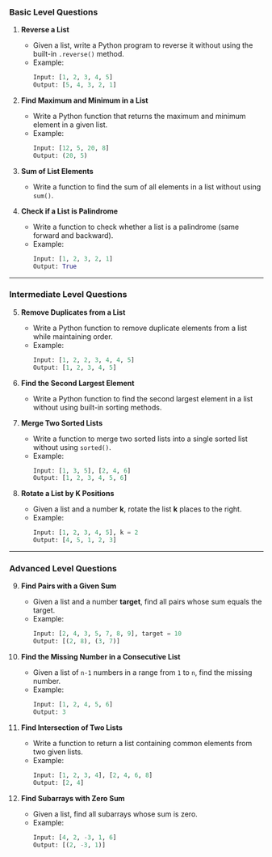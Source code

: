 

### **Basic Level Questions**  

1. **Reverse a List**  
   - Given a list, write a Python program to reverse it without using the built-in `.reverse()` method.  
   - Example:  
     ```python
     Input: [1, 2, 3, 4, 5]  
     Output: [5, 4, 3, 2, 1]
     ```
   
2. **Find Maximum and Minimum in a List**  
   - Write a Python function that returns the maximum and minimum element in a given list.  
   - Example:  
     ```python
     Input: [12, 5, 20, 8]  
     Output: (20, 5)
     ```
   
3. **Sum of List Elements**  
   - Write a function to find the sum of all elements in a list without using `sum()`.  

4. **Check if a List is Palindrome**  
   - Write a function to check whether a list is a palindrome (same forward and backward).  
   - Example:  
     ```python
     Input: [1, 2, 3, 2, 1]  
     Output: True
     ```

---

### **Intermediate Level Questions**  

5. **Remove Duplicates from a List**  
   - Write a Python function to remove duplicate elements from a list while maintaining order.  
   - Example:  
     ```python
     Input: [1, 2, 2, 3, 4, 4, 5]  
     Output: [1, 2, 3, 4, 5]
     ```

6. **Find the Second Largest Element**  
   - Write a Python function to find the second largest element in a list without using built-in sorting methods.  

7. **Merge Two Sorted Lists**  
   - Write a function to merge two sorted lists into a single sorted list without using `sorted()`.  
   - Example:  
     ```python
     Input: [1, 3, 5], [2, 4, 6]  
     Output: [1, 2, 3, 4, 5, 6]
     ```

8. **Rotate a List by K Positions**  
   - Given a list and a number **k**, rotate the list **k** places to the right.  
   - Example:  
     ```python
     Input: [1, 2, 3, 4, 5], k = 2  
     Output: [4, 5, 1, 2, 3]
     ```

---

### **Advanced Level Questions**  

9. **Find Pairs with a Given Sum**  
   - Given a list and a number **target**, find all pairs whose sum equals the target.  
   - Example:  
     ```python
     Input: [2, 4, 3, 5, 7, 8, 9], target = 10  
     Output: [(2, 8), (3, 7)]
     ```

10. **Find the Missing Number in a Consecutive List**  
    - Given a list of `n-1` numbers in a range from `1` to `n`, find the missing number.  
    - Example:  
      ```python
      Input: [1, 2, 4, 5, 6]  
      Output: 3
      ```

11. **Find Intersection of Two Lists**  
    - Write a function to return a list containing common elements from two given lists.  
    - Example:  
      ```python
      Input: [1, 2, 3, 4], [2, 4, 6, 8]  
      Output: [2, 4]
      ```

12. **Find Subarrays with Zero Sum**  
    - Given a list, find all subarrays whose sum is zero.  
    - Example:  
      ```python
      Input: [4, 2, -3, 1, 6]  
      Output: [(2, -3, 1)]
      ```

